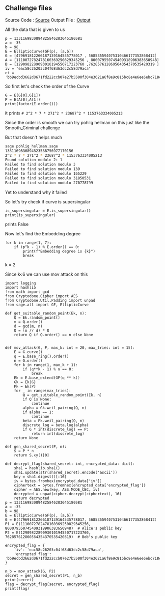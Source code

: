 ## Challenge files 
Source Code : [Source](https://github.com/G1r00t/CryptoHack_Writeups/blob/main/Elliptic_curves/Parametr_Choice/Moving_problem/e.sage)
Output File : [Output](https://github.com/G1r00t/CryptoHack_Writeups/blob/main/Elliptic_curves/Parametr_Choice/Moving_problem/5.txt)

All the data that is given to us
```sage
p = 1331169830894825846283645180581
a = -35
b = 98
E = EllipticCurve(GF(p), [a,b])
G = [479691812266187139164535778017 , 568535594075310466177352868412]
A = [1110072782478160369250829345256 , 800079550745409318906383650948]
B = [1290982289093010194550717223760 ,762857612860564354370535420319 ]
iv = 'eac58c26203c04f68d63dc2c58d79aca'
ct = 'bb9ecbd3662d0671fd222ccb07e27b5500f304e3621a6f8e9c815bc8e4e6ee6ebc718ce9ca115cb4e41acb90dbcabb0d'
```
So first let's check the order of the Curve
```
G = E(G[0],G[1])
P = E(A[0],A[1])
print(factor(E.order()))
```
it prints `# 2^2 * 7 * 271^2 * 23687^2 * 1153763334005213`

Since the order is smooth we can try pohlig hellman on this just like the Smooth_Criminal challenge 

But that doesn't helps much
```bash
sage pohlig_hellman.sage
1331169830894823538756977170156
2^2 * 7 * 271^2 * 23687^2 * 1153763334005213
Found solution modulo 2: 1
Failed to find solution modulo 3
Failed to find solution modulo 139
Failed to find solution modulo 165229
Failed to find solution modulo 31850531
Failed to find solution modulo 270778799
```

Yet to understand why it failed

So let's try check if curve is supersingular
```
is_supersingular = E.is_supersingular()
print(is_supersingular)
```
prints False

Now let's find the Embedding degree
```sage
for k in range(1, 7):
    if (p^k - 1) % E.order() == 0:
        print(f"Embedding degree is {k}")
        break
```
k = 2

Since k<6 we can use mov attack on this

```
import logging
import hashlib
from math import gcd
from Cryptodome.Cipher import AES
from Cryptodome.Util.Padding import unpad
from sage.all import GF, EllipticCurve

def get_suitable_random_point(Ek, n):
    Q = Ek.random_point()
    m = Q.order()
    d = gcd(m, n)
    Q = (m // d) * Q
    return Q if Q.order() == n else None


def mov_attack(G, P, max_k: int = 20, max_tries: int = 15):
    E = G.curve()
    q = E.base_ring().order()
    n = G.order()
    for k in range(1, max_k + 1):
        if (q**k - 1) % n == 0:
            break
    Ek = E.base_extend(GF(q ** k))
    Gk = Ek(G)
    Pk = Ek(P)
    for _ in range(max_tries):
        Q = get_suitable_random_point(Ek, n)
        if Q is None:
            continue    
        alpha = Gk.weil_pairing(Q, n)
        if alpha == 1:
            continue   
        beta = Pk.weil_pairing(Q, n)
        discrete_log = beta.log(alpha)
        if G * int(discrete_log) == P:
            return int(discrete_log)            
    return None

def gen_shared_secret(P, n):
    S = P * n
    return S.xy()[0]

def decrypt_flag(shared_secret: int, encrypted_data: dict):
    sha1 = hashlib.sha1()
    sha1.update(str(shared_secret).encode('ascii'))
    key = sha1.digest()[:16]
    iv = bytes.fromhex(encrypted_data['iv'])
    ciphertext = bytes.fromhex(encrypted_data['encrypted_flag'])
    cipher = AES.new(key, AES.MODE_CBC, iv)
    decrypted = unpad(cipher.decrypt(ciphertext), 16)
    return decrypted
p = 1331169830894825846283645180581
a = -35
b = 98
E = EllipticCurve(GF(p), [a,b])
G = E(479691812266187139164535778017, 568535594075310466177352868412)
P1 = E(1110072782478160369250829345256, 800079550745409318906383650948)  # Alice's public key
P2 = E(1290982289093010194550717223760, 762857612860564354370535420319)  # Bob's public key

encrypted_flag = {
    'iv': 'eac58c26203c04f68d63dc2c58d79aca',
    'encrypted_flag': 'bb9ecbd3662d0671fd222ccb07e27b5500f304e3621a6f8e9c815bc8e4e6ee6ebc718ce9ca115cb4e41acb90dbcabb0d'
}

n_b = mov_attack(G, P2)
secret = gen_shared_secret(P1, n_b)
print(secret)
flag = decrypt_flag(secret, encrypted_flag)
print(flag)
```